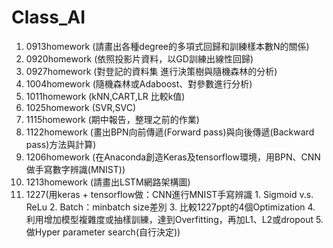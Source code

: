 # Class_AI

01. 0913homework (請畫出各種degree的多項式回歸和訓練樣本數N的關係)
02. 0920homework (依照投影片資料，以GD訓練出線性回歸)
03. 0927homework (對登記的資料集 進行決策樹與隨機森林的分析)
04. 1004homework (隨機森林或Adaboost、對參數進行分析)
05. 1011homework (kNN,CART,LR 比較k值)
06. 1025homework (SVR,SVC)
07. 1115homework (期中報告，整理之前的作業)
08. 1122homework (畫出BPN向前傳遞(Forward pass)與向後傳遞(Backward pass)方法與計算)
09. 1206homework (在Anaconda創造Keras及tensorflow環境，用BPN、CNN做手寫數字辨識(MNIST))
10. 1213homework (請畫出LSTM網路架構圖)
11. 1227(用keras + tensorflow做：CNN進行MNIST手寫辨識 1. Sigmoid v.s. ReLu 2. Batch：minbatch size差別 3. 比較1227ppt的4個Optimization 4. 利用增加模型複雜度或抽樣訓練，達到Overfitting，再加L1、L2或dropout 5. 做Hyper parameter search(自行決定))
